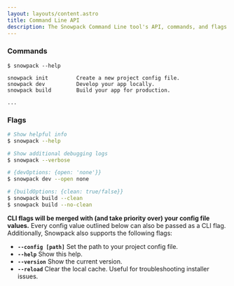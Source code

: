 ```yaml
---
layout: layouts/content.astro
title: Command Line API
description: The Snowpack Command Line tool's API, commands, and flags.
---
```


### Commands

```
$ snowpack --help

snowpack init         Create a new project config file.
snowpack dev          Develop your app locally.
snowpack build        Build your app for production.

...
```

### Flags

```bash
# Show helpful info
$ snowpack --help

# Show additional debugging logs
$ snowpack --verbose

# {devOptions: {open: 'none'}}
$ snowpack dev --open none

# {buildOptions: {clean: true/false}}
$ snowpack build --clean
$ snowpack build --no-clean
```

**CLI flags will be merged with (and take priority over) your config file values.** Every config value outlined below can also be passed as a CLI flag. Additionally, Snowpack also supports the following flags:

- **`--config [path]`** Set the path to your project config file.
- **`--help`** Show this help.
- **`--version`** Show the current version.
- **`--reload`** Clear the local cache. Useful for troubleshooting installer issues.
